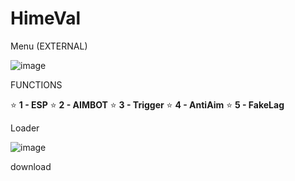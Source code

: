 # HimeVal 

Menu (EXTERNAL)

![image](https://github.com/user-attachments/assets/c1d368e6-5ea5-42a2-953c-b8fa4b350217)

FUNCTIONS

⭐ **1 - ESP**
⭐ **2 - AIMBOT**
⭐ **3 - Trigger**
⭐ **4 - AntiAim**
⭐ **5 - FakeLag**


Loader

![image](https://github.com/user-attachments/assets/4f0223ee-0b19-43d5-9c07-34845827fc4f)


download 
